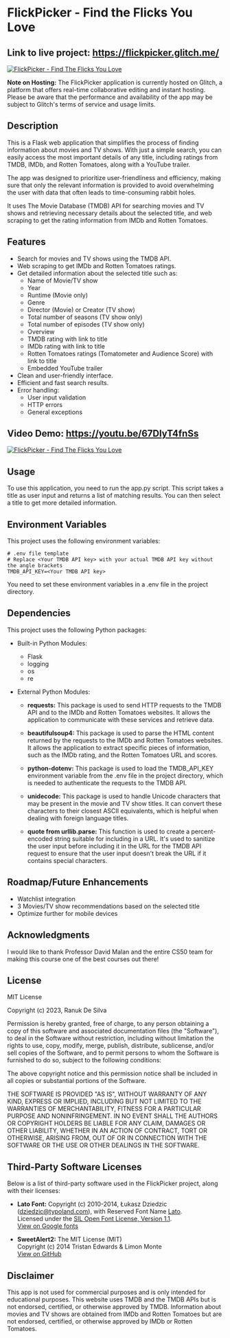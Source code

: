 # FlickPicker - Find the Flicks You Love

## Link to live project: <https://flickpicker.glitch.me/>
[![FlickPicker - Find The Flicks You Love](https://imgtr.ee/images/2023/12/17/4897de9702a251fa66c71de377e66e43.jpeg)](https://flickpicker.glitch.me/)

**Note on Hosting:** The FlickPicker application is currently hosted on Glitch, a platform that offers real-time collaborative editing and instant hosting. Please be aware that the performance and availability of the app may be subject to Glitch's terms of service and usage limits.

## Description
This is a Flask web application that simplifies the process of finding information about movies and TV shows. With just a simple search, you can easily access the most important details of any title, including ratings from TMDB, IMDb, and Rotten Tomatoes, along with a YouTube trailer.

The app was designed to prioritize user-friendliness and efficiency, making sure that only the relevant information is provided to avoid overwhelming the user with data that often leads to time-consuming rabbit holes.

It uses The Movie Database (TMDB) API for searching movies and TV shows and retrieving necessary details about the selected title, and web scraping to get the rating information from IMDb and Rotten Tomatoes.

## Features

- Search for movies and TV shows using the TMDB API.
- Web scraping to get IMDb and Rotten Tomatoes ratings.
- Get detailed information about the selected title such as:
    - Name of Movie/TV show
    - Year
    - Runtime (Movie only)
    - Genre
    - Director (Movie) or Creator (TV show)
    - Total number of seasons (TV show only)
    - Total number of episodes (TV show only)
    - Overview
    - TMDB rating with link to title
    - IMDb rating with link to title
    - Rotten Tomatoes ratings (Tomatometer and Audience Score) with link to title
    - Embedded YouTube trailer
- Clean and user-friendly interface.
- Efficient and fast search results.
- Error handling:
    - User input validation
    - HTTP errors
    - General exceptions

## Video Demo: <https://youtu.be/67DIyT4fnSs>

[![FlickPicker - Find The Flicks You Love](https://imgtr.ee/images/2023/12/17/ee018e25dcb267dadd5d3c609a9e1a7b.jpeg)](https://youtu.be/67DIyT4fnSs)

## Usage
To use this application, you need to run the app.py script. This script takes a title as user input and returns a list of matching results. You can then select a title to get more detailed information.

## Environment Variables
This project uses the following environment variables:

```
# .env file template
# Replace <Your TMDB API key> with your actual TMDB API key without the angle brackets
TMDB_API_KEY=<Your TMDB API key>
```

You need to set these environment variables in a .env file in the project directory.

## Dependencies
This project uses the following Python packages:

- Built-in Python Modules:
    - Flask
    - logging
    - os
    - re

- External Python Modules:
    - **requests:** This package is used to send HTTP requests to the TMDB API and to the IMDb and Rotten Tomatoes websites. It allows the application to communicate with these services and retrieve data.

    - **beautifulsoup4:** This package is used to parse the HTML content returned by the requests to the IMDb and Rotten Tomatoes websites. It allows the application to extract specific pieces of information, such as the IMDb rating, and the Rotten Tomatoes URL and scores.

    - **python-dotenv:** This package is used to load the TMDB_API_KEY environment variable from the .env file in the project directory, which is needed to authenticate the requests to the TMDB API.

    - **unidecode:** This package is used to handle Unicode characters that may be present in the movie and TV show titles. It can convert these characters to their closest ASCII equivalents, which is helpful when dealing with foreign language titles.

    - **quote from urllib.parse:** This function is used to create a percent-encoded string suitable for including in a URL. It's used to sanitize the user input before including it in the URL for the TMDB API request to ensure that the user input doesn't break the URL if it contains special characters.

## Roadmap/Future Enhancements

- Watchlist integration
- 3 Movies/TV show recommendations based on the selected title
- Optimize further for mobile devices

## Acknowledgments

I would like to thank Professor David Malan and the entire CS50 team for making this course one of the best courses out there!

## License

MIT License

Copyright (c) 2023, Ranuk De Silva

Permission is hereby granted, free of charge, to any person obtaining a copy
of this software and associated documentation files (the "Software"), to deal
in the Software without restriction, including without limitation the rights
to use, copy, modify, merge, publish, distribute, sublicense, and/or sell
copies of the Software, and to permit persons to whom the Software is
furnished to do so, subject to the following conditions:

The above copyright notice and this permission notice shall be included in all
copies or substantial portions of the Software.

THE SOFTWARE IS PROVIDED "AS IS", WITHOUT WARRANTY OF ANY KIND, EXPRESS OR
IMPLIED, INCLUDING BUT NOT LIMITED TO THE WARRANTIES OF MERCHANTABILITY,
FITNESS FOR A PARTICULAR PURPOSE AND NONINFRINGEMENT. IN NO EVENT SHALL THE
AUTHORS OR COPYRIGHT HOLDERS BE LIABLE FOR ANY CLAIM, DAMAGES OR OTHER
LIABILITY, WHETHER IN AN ACTION OF CONTRACT, TORT OR OTHERWISE, ARISING FROM,
OUT OF OR IN CONNECTION WITH THE SOFTWARE OR THE USE OR OTHER DEALINGS IN THE
SOFTWARE.

## Third-Party Software Licenses

Below is a list of third-party software used in the FlickPicker project, along with their licenses:

- **Lato Font:**
  Copyright (c) 2010-2014, Łukasz Dziedzic (dziedzic@typoland.com), with Reserved Font Name [Lato](https://www.latofonts.com/).<br>
  Licensed under the [SIL Open Font License, Version 1.1](http://scripts.sil.org/OFL).<br>
  [View on Google fonts](https://fonts.google.com/specimen/Lato)

- **SweetAlert2:**
  The MIT License (MIT)<br>
  Copyright (c) 2014 Tristan Edwards & Limon Monte<br>
  [View on GitHub](https://sweetalert2.github.io/)

## Disclaimer

This app is not used for commercial purposes and is only intended for educational purposes. This website uses TMDB and the TMDB APIs but is not endorsed, certified, or otherwise approved by TMDB. Information about movies and TV shows are obtained from IMDb and Rotten Tomatoes but are not endorsed, certified, or otherwise approved by IMDb or Rotten Tomatoes.




